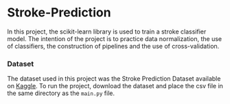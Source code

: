 # Stroke-Prediction
In this project, the scikit-learn library is used to train a stroke classifier model. The intention of the project is to practice data normalization, the use of classifiers, the construction of pipelines and the use of cross-validation.

### Dataset
The dataset used in this project was the Stroke Prediction Dataset available on  [Kaggle](https://www.kaggle.com/datasets/fedesoriano/stroke-prediction-dataset/data). To run the project, download the dataset and place the csv file in the same directory as the `main.py` file.
